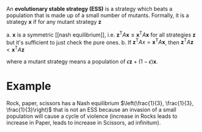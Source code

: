 An **evolutionary stable strategy (ESS)** is a strategy which beats a population that is made up of a small number of mutants. Formally, it is a strategy $\mathbf{x}$ if for any mutant strategy $\mathbf{z}$

a. $\mathbf{x}$ is a symmetric [[nash equilibrium]], i.e. $\mathbf{z}^\mathsf{T}A\mathbf{x} \leqslant \mathbf{x}^\mathsf{T}A\mathbf{x}$ for all strategies $\mathbf{z}$ but it's sufficient to just check the pure ones.
b. If $\mathbf{z}^\mathsf{T}Ax = \mathbf{x}^\mathsf{T}A\mathbf{x}$, then $\mathbf{z}^\mathsf{T}A\mathbf{z} < \mathbf{x}^\mathsf{T}A\mathbf{z}$ 

where a mutant strategy means a population of $\epsilon \mathbf{z} + (1- \epsilon)\mathbf{x}$.

# Example

Rock, paper, scissors has a Nash equilibrium $\left(\frac{1}{3}, \frac{1}{3}, \frac{1}{3}\right)$ that is not an ESS because an invasion of a small population will cause a cycle of violence (increase in Rocks leads to increase in Paper, leads to increase in Scissors, ad infinitum).

